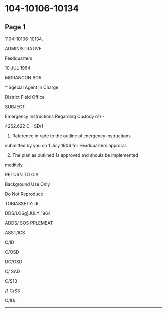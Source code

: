 # 104-10106-10134

## Page 1

1104-10106-10134,

ADMINISTRATIVE

Fesdquarters

10 JUL 1964

MORANCON BOR

*'Sgecial Agent In Charge

District Fleid Office

SUBJECT

Emergency Instructions Regarding Custody o1) -

4262.622 C - SD/1

1. Raference in rade to the outline of energency instructions

submitted by you on 1 July 1904 for Headquarters approral.

2. The plan as outlined 1s approved and shoula be implemented

meditely.

RETURN TO CIA

Background Use Only

Do Not Reproduce

TOBIASSETY: dI

DDS/LOSg]JULY 1964

ADDS/ SOS PPLEMEAT

ASST/ICS

C/ID

C/OSD

DC/OSD

C/ SAD

C/S13

/1 C/S3

C/ID/

---

